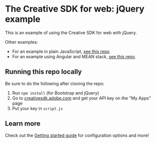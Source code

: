 # The Creative SDK for web: jQuery example

This is an example of using the Creative SDK for web with jQuery.

Other examples:

- For an example in plain JavaScript, [see this repo](https://github.com/ashryanbeats/csdk-web-basic).
- For an example using Angular and MEAN stack, [see this repo](https://github.com/ashryanbeats/csdk-mean).

## Running this repo locally

Be sure to do the following after cloning the repo:

1. Run `npm install` (for Bootstrap and jQuery)
1. Go to [creativesdk.adobe.com](https://creativesdk.adobe.com/) and get your API key on the "My Apps" page
1. Put your key in `script.js`

## Learn more

Check out the [Getting started guide](https://creativesdk.adobe.com/docs/web/#/articles/gettingstarted/index.html) for configuration options and more!
